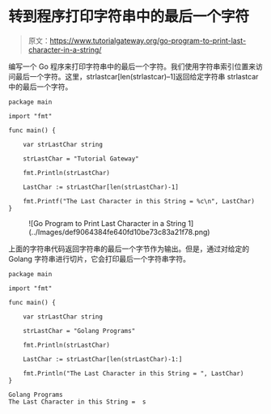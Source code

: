 # 转到程序打印字符串中的最后一个字符

> 原文：<https://www.tutorialgateway.org/go-program-to-print-last-character-in-a-string/>

编写一个 Go 程序来打印字符串中的最后一个字符。我们使用字符串索引位置来访问最后一个字符。这里，strlastcar[len(strlastcar)–1]返回给定字符串 strlastcar 中的最后一个字符。

```
package main

import "fmt"

func main() {

    var strLastChar string

    strLastChar = "Tutorial Gateway"

    fmt.Println(strLastChar)

    LastChar := strLastChar[len(strLastChar)-1]

    fmt.Printf("The Last Character in this String = %c\n", LastChar)
}
```

<figure class="wp-block-image size-large">![Go Program to Print Last Character in a String 1](../Images/def9064384fe640fd10be73c83a21f78.png)</figure>

上面的字符串代码返回字符串的最后一个字节作为输出。但是，通过对给定的 Golang 字符串进行切片，它会打印最后一个字符串字符。

```
package main

import "fmt"

func main() {

    var strLastChar string

    strLastChar = "Golang Programs"

    fmt.Println(strLastChar)

    LastChar := strLastChar[len(strLastChar)-1:]

    fmt.Println("The Last Character in this String = ", LastChar)
}
```

```
Golang Programs
The Last Character in this String =  s
```